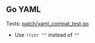 ## Go YAML

Tests: [patch/yaml_compat_test.go](patch/yaml_compat_test.go)

- Use `!!str ""` instead of `""`
